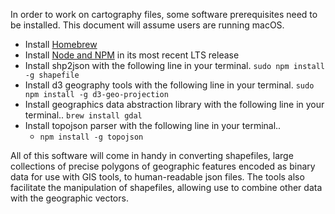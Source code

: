 In order to work on cartography files, some software prerequisites need to be installed. This document will assume users are running macOS.

- Install [Homebrew](http://brew.sh)
- Install [Node and NPM](https://nodejs.org/en/) in its most recent LTS release
- Install shp2json with the following line in your terminal.
```sudo npm install -g shapefile ```
- Install d3 geography tools with the following line in your terminal.
```sudo npm install -g d3-geo-projection```
- Install geographics data abstraction library with the following line in your terminal..
```brew install gdal```
- Install topojson parser with the following line in your terminal..
    - ```npm install -g topojson```
    
All of this software will come in handy in converting shapefiles, large collections of precise polygons of geographic features encoded as binary data for use with GIS tools, to human-readable json files. The tools also facilitate the manipulation of shapefiles, allowing use to combine other data with the geographic vectors.
